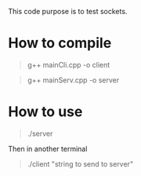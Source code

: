 This code purpose is to test sockets.

# How to compile

> g++ mainCli.cpp -o client

> g++ mainServ.cpp -o server

# How to use

> ./server

Then in another terminal

> ./client "string to send to server"
